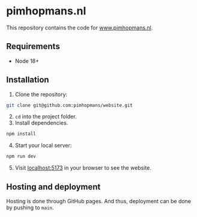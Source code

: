 # pimhopmans.nl

This repository contains the code for www.pimhopmans.nl.

## Requirements

- Node 18+

## Installation

1. Clone the repository:

```sh
git clone git@github.com:pimhopmans/website.git
```

2. `cd` into the project folder.
3. Install dependencies.

```sh
npm install
```

4. Start your local server:

```sh
npm run dev
```

5. Visit [localhost:5173](localhost:5173) in your browser to see the website.

## Hosting and deployment

Hosting is done through GitHub pages. And thus, deployment can be done by pushing to `main`.
